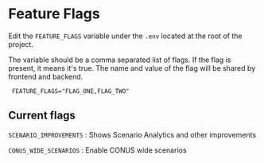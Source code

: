 # Feature Flags

Edit the `FEATURE_FLAGS` variable under the `.env` located at the root of the project.

The variable should be a comma separated list of flags. If the flag is present, it means it's true.
The name and value of the flag will be shared by frontend and backend.

```shell
 FEATURE_FLAGS="FLAG_ONE,FLAG_TWO"
```

## Current flags

`SCENARIO_IMPROVEMENTS` : Shows Scenario Analytics and other improvements

`CONUS_WIDE_SCENARIOS` : Enable CONUS wide scenarios
